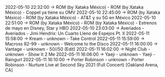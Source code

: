 2022-05-10 22:32:00 -> ROM (by Xataka México) - ROM (by Xataka México) - Coppel ya tiene su OMV
2022-05-10 22:45:00 -> ROM (by Xataka México) - ROM (by Xataka México) - AT&T y su 5G en México
2022-05-10 22:51:00 -> ROM (by Xataka México) - ROM (by Xataka México) - Estrenos de mayo en Disney, Star y HBO
2022-05-10 23:03:00 -> Averiados - Averiados - Jimi Hendrix: Un Cuarto Lleno de Espejos Pt. II
2022-05-11 15:58:00 -> Kream - unknown - Take Control
2022-05-11 15:59:00 -> Macross 82-99 - unknown - Welcome to the Disco
2022-05-11 16:00:00 -> Vantage - unknown - 50//50 (Edit)
2022-05-11 16:02:00 -> Night Club - unknown - Show It 2 Me
2022-05-11 16:06:00 -> Yaeji - unknown - Yaeji - Raingurl
2022-05-11 16:10:00 -> Porter Robinson - unknown - Porter Robinson - Nurture Live at Second Sky 2021 (Full Concert) [Oakland Arena, CA]
